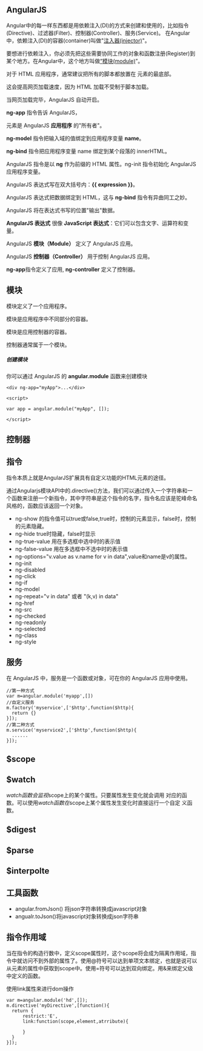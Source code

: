 ## AngularJS 

 Angular中的每一样东西都是用依赖注入(DI)的方式来创建和使用的，比如指令(Directive)、过滤器(Filter)、控制器(Controller)、服务(Service)。 在Angular中，依赖注入(DI)的容器(container)叫做"[注入器(injector)](http://www.angularjs.net.cn/tutorial/17.html)"。

要想进行依赖注入，你必须先把这些需要协同工作的对象和函数注册(Register)到某个地方。在Angular中，这个地方叫做[“]()[模块(module)](http://www.angularjs.net.cn/tutorial/6.html)”。

对于 HTML 应用程序，通常建议把所有的脚本都放置在 <body> 元素的最底部。

这会提高网页加载速度，因为 HTML 加载不受制于脚本加载。



当网页加载完毕，AngularJS 自动开启。

**ng-app** 指令告诉 AngularJS，<div> 元素是 AngularJS **应用程序** 的"所有者"。

**ng-model** 指令把输入域的值绑定到应用程序变量 **name**。

**ng-bind** 指令把应用程序变量 name 绑定到某个段落的 innerHTML。

AngularJS 指令是以 **ng** 作为前缀的 HTML 属性。ng-init 指令初始化 AngularJS 应用程序变量。

AngularJS 表达式写在双大括号内：**{{ expression }}**。

AngularJS 表达式把数据绑定到 HTML，这与 **ng-bind** 指令有异曲同工之妙。

AngularJS 将在表达式书写的位置"输出"数据。

**AngularJS 表达式** 很像 **JavaScript 表达式**：它们可以包含文字、运算符和变量。

AngularJS **模块（Module）** 定义了 AngularJS 应用。

AngularJS **控制器（Controller）** 用于控制 AngularJS 应用。 

**ng-app**指令定义了应用,  **ng-controller** 定义了控制器。





## 模块

模块定义了一个应用程序。 

模块是应用程序中不同部分的容器。

模块是应用控制器的容器。

控制器通常属于一个模块。

##### 创建模块

你可以通过 AngularJS 的 **angular.module** 函数来创建模块

```
<div ng-app="myApp">...</div>

<script>

var app = angular.module("myApp", []); 

</script>
```



## 控制器



## 指令

指令本质上就是AngularJS扩展具有自定义功能的HTML元素的途径。


通过Angularjs模块API中的.directive()方法，我们可以通过传入一个字符串和一个函数来注册一个新指令，其中字符串是这个指令的名字，指令名应该是驼峰命名风格的，函数应该返回一个对象。

- ng-show 的指令值可以true或false,true时，控制的元素显示，false时，控制的元素隐藏。
- ng-hide  true时隐藏，false时显示
- ng-true-value 用在多选框中选中时的表示值
- ng-false-value 用在多选框中不选中时的表示值
- ng-options="v.value as v.name for v in data",value和name是v的属性。
- ng-init
- ng-disabled
- ng-click
- ng-if
- ng-model
- ng-repeat="v in data" 或者 "(k,v) in data"
- ng-href
- ng-src
- ng-checked
- ng-readonly
- ng-selected
- ng-class
- ng-style







## 服务

在 AngularJS 中，服务是一个函数或对象，可在你的 AngularJS 应用中使用。

```
//第一种方式
var m=angular.module('myapp',[])
//自定义服务
m.factory('myservice',['$http',function($http){
  return {}
}]);
//第二种方式
m.service('myservice2',['$http',function($http){
  ......
}]);
```



## $scope



## $watch

$watch函数会监视$scope上的某个属性。只要属性发生变化就会调用 对应的函数。可以使用$watch函数在$scope上某个属性发生变化时直接运行一个自定 义函数。



## $digest



## $parse





## $interpolte



## 工具函数

- angular.fromJson() 将json字符串转换成javascript对象
- angualr.toJson()将javascript对象转换成json字符串

## 指令作用域

当在指令的构造行数中，定义scope属性时，这个scope将会成为隔离作用域，指令中就访问不到外部的属性了。使用@符号可以达到单项文本绑定，也就是说可以从元素的属性中获取到scope中。使用=符号可以达到双向绑定。用&来绑定父级中定义的函数。

使用link属性来进行dom操作

```
var m=angular.module('hd',[]);
m.directive('myDirective',[function(){
  return {
      restrict:'E',
      link:function(scope,element,atrribute){
        
      }
  }
}]);
```


